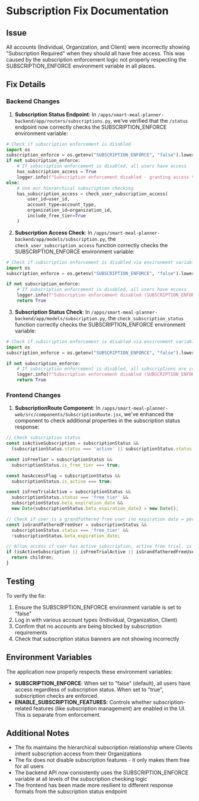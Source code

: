 # Subscription Fix Documentation

## Issue

All accounts (Individual, Organization, and Client) were incorrectly showing "Subscription Required" when they should all have free access. This was caused by the subscription enforcement logic not properly respecting the SUBSCRIPTION_ENFORCE environment variable in all places.

## Fix Details

### Backend Changes

1. **Subscription Status Endpoint**: In `/apps/smart-meal-planner-backend/app/routers/subscriptions.py`, we've verified that the `/status` endpoint now correctly checks the SUBSCRIPTION_ENFORCE environment variable:

```python
# Check if subscription enforcement is disabled
import os
subscription_enforce = os.getenv("SUBSCRIPTION_ENFORCE", "false").lower() == "true"
if not subscription_enforce:
    # If subscription enforcement is disabled, all users have access
    has_subscription_access = True
    logger.info(f"Subscription enforcement disabled - granting access to user {user_id}")
else:
    # Use our hierarchical subscription checking
    has_subscription_access = check_user_subscription_access(
        user_id=user_id,
        account_type=account_type,
        organization_id=organization_id,
        include_free_tier=True
    )
```

2. **Subscription Access Check**: In `/apps/smart-meal-planner-backend/app/models/subscription.py`, the `check_user_subscription_access` function correctly checks the SUBSCRIPTION_ENFORCE environment variable:

```python
# Check if subscription enforcement is disabled via environment variable
import os
subscription_enforce = os.getenv("SUBSCRIPTION_ENFORCE", "false").lower() == "true"

if not subscription_enforce:
    # If subscription enforcement is disabled, all users have access
    logger.info(f"Subscription enforcement disabled (SUBSCRIPTION_ENFORCE=false) - granting access to user {user_id}")
    return True
```

3. **Subscription Status Check**: In `/apps/smart-meal-planner-backend/app/models/subscription.py`, the `check_subscription_status` function correctly checks the SUBSCRIPTION_ENFORCE environment variable:

```python
# Check if subscription enforcement is disabled via environment variable
import os
subscription_enforce = os.getenv("SUBSCRIPTION_ENFORCE", "false").lower() == "true"

if not subscription_enforce:
    # If subscription enforcement is disabled, all subscriptions are considered active
    logger.info(f"Subscription enforcement disabled (SUBSCRIPTION_ENFORCE=false) - all subscriptions considered active")
    return True
```

### Frontend Changes

1. **SubscriptionRoute Component**: In `/apps/smart-meal-planner-web/src/components/SubscriptionRoute.jsx`, we've enhanced the component to check additional properties in the subscription status response:

```jsx
// Check subscription status
const isActiveSubscription = subscriptionStatus &&
  (subscriptionStatus.status === 'active' || subscriptionStatus.status === 'trialing');

const isFreeTier = subscriptionStatus &&
  subscriptionStatus.is_free_tier === true;

const hasAccessFlag = subscriptionStatus &&
  subscriptionStatus.is_active === true;

const isFreeTrialActive = subscriptionStatus &&
  subscriptionStatus.status === 'free_tier' &&
  subscriptionStatus.beta_expiration_date &&
  new Date(subscriptionStatus.beta_expiration_date) > new Date();

// Check if user is a grandfathered free user (no expiration date = permanent free access)
const isGrandfatheredFreeUser = subscriptionStatus &&
  subscriptionStatus.status === 'free_tier' &&
  !subscriptionStatus.beta_expiration_date;

// Allow access if user has active subscription, active free trial, is grandfathered, or backend says they have access
if (isActiveSubscription || isFreeTrialActive || isGrandfatheredFreeUser || hasAccessFlag || isFreeTier) {
  return children;
}
```

## Testing

To verify the fix:
1. Ensure the SUBSCRIPTION_ENFORCE environment variable is set to "false"
2. Log in with various account types (Individual, Organization, Client)
3. Confirm that no accounts are being blocked by subscription requirements
4. Check that subscription status banners are not showing incorrectly

## Environment Variables

The application now properly respects these environment variables:

- **SUBSCRIPTION_ENFORCE**: When set to "false" (default), all users have access regardless of subscription status. When set to "true", subscription checks are enforced.
- **ENABLE_SUBSCRIPTION_FEATURES**: Controls whether subscription-related features (like subscription management) are enabled in the UI. This is separate from enforcement.

## Additional Notes

- The fix maintains the hierarchical subscription relationship where Clients inherit subscription access from their Organizations
- The fix does not disable subscription features - it only makes them free for all users
- The backend API now consistently uses the SUBSCRIPTION_ENFORCE variable at all levels of the subscription checking logic
- The frontend has been made more resilient to different response formats from the subscription status endpoint